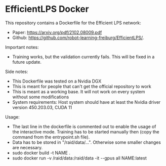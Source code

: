 # EfficientLPS Docker

This repository contains a Dockerfile for the Efficient LPS network:

- Paper: https://arxiv.org/pdf/2102.08009.pdf
- Github: https://github.com/robot-learning-freiburg/EfficientLPS/.

Important notes:
- Training works, but the validation currently fails. This will be fixed in a future update.

Side notes:
- This Dockerfile was tested on a Nvidia DGX
- This is meant for people that can't get the official repository to work
- This is meant as a working base. It will not work on every system without some modifications
- System requirements: Host system should have at least the Nvidia driver version 450.203.03, CUDA 11

Usage:
- The last line in the dockerfile is commented out to enable the usage of the interactive mode. Training has to be started manually then (copy the command from the entrypoint.sh file).
- Data has to be stored in "/raid/data/...". Otherwise some smaller changes are necessary.
- sudo docker build -t NAME .
- sudo docker run -v /raid/data:/raid/data -it --gpus all NAME:latest
